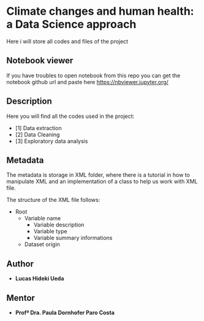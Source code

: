 # Climate changes and human health: a Data Science approach

Here i will store all codes and files of the project

## Notebook viewer

If you have troubles to open notebook from this repo you can get the notebook github url and paste here https://nbviewer.jupyter.org/

## Description

Here you will find all the codes used in the project:

- [1] Data extraction
- [2] Data Cleaning 
- [3] Exploratory data analysis

## Metadata

The metadata is storage in XML folder, where there is a tutorial in how to manipulate XML and an implementation of a class to help us work with XML file.

The structure of the XML file follows:
- Root
  - Variable name
    - Variable description
    - Variable type
    - Variable summary informations
  - Dataset origin


## Author

* **Lucas Hideki Ueda**

## Mentor

* **Profª Dra. Paula Dornhofer Paro Costa**
